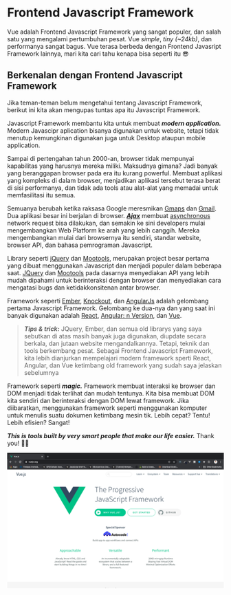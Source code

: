 # Frontend Javascript Framework

Vue adalah Frontend Javascript Framework yang sangat populer, dan salah satu yang mengalami pertumbuhan pesat. Vue *simple*, *tiny (~24kb)*, dan performanya sangat bagus. Vue terasa berbeda dengan Frontend Javasript Framework lainnya, mari kita cari tahu kenapa bisa seperti itu 😎

## Berkenalan dengan Frontend Javascript Framework

Jika teman-teman belum mengetahui tentang Javascript Framework, berikut ini kita akan mengupas tuntas apa itu Javascript Framework.

Javascript Framework membantu kita untuk membuat ***modern application.*** Modern Javascipr aplication bisanya digunakan untuk website, tetapi tidak menutup kemungkinan digunakan juga untuk Desktop ataupun mobile application.

Sampai di pertengahan tahun 2000-an, browser tidak mempunyai kapabilitas yang harusnya mereka miliki. Maksudnya gimana? Jadi banyak yang beranggapan browser pada era itu kurang powerful. Membuat aplikasi yang kompleks di dalam browser, menjadikan aplikasi tersebut terasa berat di sisi performanya, dan tidak ada tools atau alat-alat yang memadai untuk memfasilitasi itu semua.

Semuanya berubah ketika raksasa Google meresmikan [Gmaps](https://www.google.com/maps) dan [Gmail](mail.google.com). Dua aplikasi besar ini berjalan di browser. [***Ajax***](https://www.hostinger.co.id/tutorial/apa-itu-ajax/) membuat [asynchronous](https://medium.com/coderupa/panduan-komplit-asynchronous-programming-pada-javascript-part-1-fca22279c056) network request bisa dilakukan, dan semakin ke sini developers mulai mengembangkan Web Platform ke arah yang lebih canggih. Mereka mengembangkan mulai dari browsernya itu sendiri, standar website, browser API, dan bahasa pemrograman Javascript.

Library seperti [jQuery](https://jquery.com/) dan [Mootools](https://mootools.net/), merupakan project besar pertama yang dibuat menggunakan Javascript dan menjadi populer dalam beberapa saat. [JQuery](https://jquery.com/) dan [Mootools](https://mootools.net/) pada dasarnya menyediakan API yang lebih mudah dipahami untuk berinteraksi dengan browser dan menyediakan cara mengatasi bugs dan ketidakkonsitenan antar browser.

Framework seperti [Ember](https://emberjs.com/), [Knockout](https://knockoutjs.com/), dan [AngularJs](https://angular.io/) adalah gelombang pertama Javascript Framework. Gelombang ke dua-nya dan yang saat ini banyak digunakan adalah [React](https://reactjs.org/), [Angular: n Version](https://angular.io/features), dan [Vue](https://vuejs.org/).

> ***Tips & trick:*** JQuery, Ember, dan semua old librarys yang saya sebutkan di atas masih banyak juga digunakan, diupdate secara berkala, dan jutaan website mengandalkannya. Tetapi, teknik dan tools berkembang pesat. Sebagai Frontend Javascript Framework, kita lebih dianjurkan mempelajari modern framework sperti React, Angular, dan Vue ketimbang old framework yang sudah saya jelaskan sebelumnya

Framework seperti ***magic.*** Framework membuat interaksi ke browser dan DOM menjadi tidak terlihat dan mudah tentunya. Kita bisa membuat DOM kita sendiri dan berinteraksi dengan DOM lewat framework. Jika diibaratkan, menggunakan framework seperti menggunakan komputer untuk menulis suatu dokumen ketimbang mesin tik. Lebih cepat? Tentu! Lebih efisien? Sangat!

***This is tools built by very smart people that make our life easier.*** Thank you! 🙏🏻

![vue](img/1.png)
